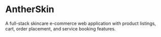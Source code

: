 # AntherSkin
A full-stack skincare e-commerce web application with product listings, cart, order placement, and service booking features.
